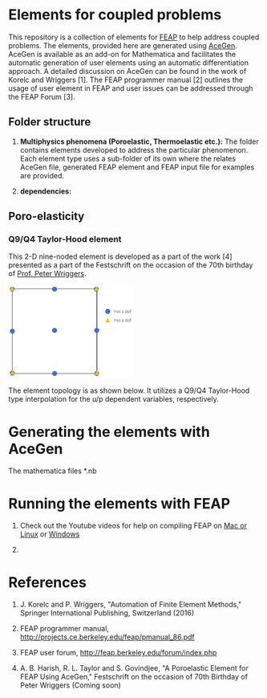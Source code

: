 # Elements for coupled problems

This repository is a collection of elements for <a href="http://projects.ce.berkeley.edu/feap/" target="_blank">FEAP</a> to help address coupled problems. The elements, provided here are generated using <a href = "http://symech.fgg.uni-lj.si/" target="_blank">AceGen</a>. AceGen is available as an add-on for Mathematica and facilitates the automatic generation of user elements using an automatic differentiation approach. A detailed discussion on AceGen can be found in the work of Korelc and Wriggers [1]. The FEAP programmer manual [2] outlines the usage of user element in FEAP and user issues can be addressed through the FEAP Forum [3]. 

## Folder structure

1. **Multiphysics phenomena (Poroelastic, Thermoelastic etc.):** The folder contains elements developed to address the particular phenomenon. Each element type uses a sub-folder of its own where the relates AceGen file, generated FEAP element and FEAP input file for examples are provided.

2. **dependencies:**

## Poro-elasticity

### Q9/Q4 Taylor-Hood element
This 2-D nine-noded element is developed as a part of the work [4] presented as a part of the Festschrift on the occasion of the 70th birthday of <a href="https://www.ikm.uni-hannover.de/de/wriggers/" target="_blank">Prof. Peter Wriggers</a>.

![Q9/Q4 Taylor-Hood element topology](common/images/Q9Q4-TH_small.png "Q9/Q4 Taylor-Hood element")

The element topology is as shown below. It utilizes a Q9/Q4 Taylor-Hood type interpolation for the u/p dependent variables, respectively.

# Generating the elements with AceGen
The mathematica files *.nb

# Running the elements with FEAP

1. Check out the Youtube videos for help on compiling FEAP on <a href="https://www.youtube.com/watch?v=_ohQ__rqq3Y"> Mac or Linux</a> or <a href="http://www.youtube.com/watch?v=7QAh6QvOT6s">Windows</a>

2. 

# References
1. J. Korelc and P. Wriggers, "Automation of Finite Element Methods," Springer International Publishing, Switzerland (2016)

2. FEAP programmer manual, http://projects.ce.berkeley.edu/feap/pmanual_86.pdf

3. FEAP user forum, http://feap.berkeley.edu/forum/index.php

4. A. B. Harish, R. L. Taylor and S. Govindjee, "A Poroelastic Element for FEAP Using AceGen," Festschrift on the occasion of 70th Birthday of Peter Wriggers (Coming soon)
